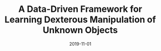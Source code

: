 ---
layout: default
title: A Data-Driven Framework for Learning Dexterous Manipulation of Unknown Objects
authors: AS Morgan, K Hang, WG Bircher, AM Dollar
publication: IEEE International Conference on Intelligent Robots and Systems (IROS)
date: 2019-11-01
award:
video: https://www.youtube.com/watch?v=jtInvaa07yU
alt_link:
---